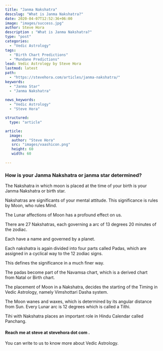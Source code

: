 ```yaml
---
title: "Janma Nakshatra"
descslug: "What is Janma Nakshatra?"
date: 2020-04-07T12:52:36+06:00
image: "images/success.jpg"
author: Steve Hora
description : "What is Janma Nakshatra?"
type: "post"
categories: 
  - "Vedic Astrology"
tags:
  - "Birth Chart Predictions"
  - "Mundane Predictions"
lead: Vedic Astrology by Steve Hora
lastmod: latest 
path:
  - "https://stevehora.com/articles/janma-nakshatra/"
keywords:
  - "Janma Star"
  - "Janma Nakshatra"
  
news_keywords:
  - "Vedic Astrology"
  - "Steve Hora"

structured:
  type: "article"

article:
  image:
   author: "Steve Hora"
   src: "images/vaashicon.png"
   height: 60
   width: 60
  
---
```


### How is your Janma Nakshatra or janma star determined?

The Nakshatra in which moon is placed at the time of your birth is your Janma Nakshatra or birth star.

Nakshatras are significants of your mental attitude. This significance is rules by Moon, who rules Mind.

The Lunar affections of Moon has a profound effect on us.

There are 27 Nakshatras, each governing a arc of 13 degrees 20 minutes of the zodiac.

Each have a name and governed by a planet.

Each nakshatra is again divided into four parts called Padas, which are assigned in a cyclical way to the 12 zodiac signs.

This defines the significance in a much finer way.

The padas become part of the Navamsa chart, which is a derived chart from Natal or Birth chart.

The placement of Moon in a Nakshatra, decides the starting of the Timing in Vedic Astrology, namely Vimshottari Dasha system.

The Moon wanes and waxes, which is determined by its angular distance from Sun. Every Lunar arc is 12 degrees which is called a Tithi.

Tihi with Nakshatra places an important role in Hindu Calendar called Panchang.

#### Reach me at  steve at stevehora dot com .

You can write to us to know more about Vedic Astrology.
